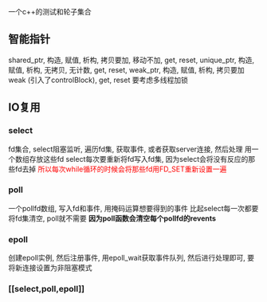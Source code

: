 一个c++的测试和轮子集合


## 智能指针
shared_ptr, 构造, 赋值, 析构, 拷贝要加, 移动不加, get, reset, 
unique_ptr, 构造, 赋值, 析构, 无拷贝, 无计数,  get, reset,
weak_ptr, 构造, 赋值, 析构, 拷贝要加weak (引入了controlBlock), get, reset
要考虑多线程加锁
## IO复用
### select
fd集合, select阻塞监听, 遍历fd集, 获取事件, 或者获取server连接, 然后处理
用一个数组存放这些fd
select每次要重新将fd写入fd集, 因为select会将没有反应的那些fd去掉
<font color="#ff0000">所以每次while循环的时候会将那些fd用FD_SET重新设置一遍</font>
### poll
一个pollfd数组, 写入fd和事件, 用掩码运算想要得到的事件
比起select每一次都要将fd集清空, poll就不需要
**因为poll函数会清空每个pollfd的revents**
### epoll
创建epoll实例, 然后注册事件, 用epoll_wait获取事件队列, 然后进行处理即可, 要将新连接设置为非阻塞模式
###  [[select,poll,epoll]]
